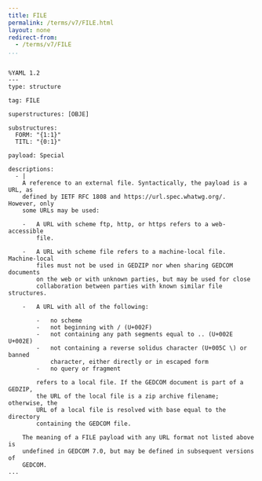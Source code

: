 ```yaml
---
title: FILE
permalink: /terms/v7/FILE.html
layout: none
redirect-from:
  - /terms/v7/FILE
...
```


```

%YAML 1.2
---
type: structure

tag: FILE

superstructures: [OBJE]

substructures:
  FORM: "{1:1}"
  TITL: "{0:1}"

payload: Special

descriptions:
  - |
    A reference to an external file. Syntactically, the payload is a URL, as
    defined by IETF RFC 1808 and https://url.spec.whatwg.org/. However, only
    some URLs may be used:
    
    -   A URL with scheme ftp, http, or https refers to a web-accessible
        file.
    
    -   A URL with scheme file refers to a machine-local file. Machine-local
        files must not be used in GEDZIP nor when sharing GEDCOM documents
        on the web or with unknown parties, but may be used for close
        collaboration between parties with known similar file structures.
    
    -   A URL with all of the following:
    
        -   no scheme
        -   not beginning with / (U+002F)
        -   not containing any path segments equal to .. (U+002E U+002E)
        -   not containing a reverse solidus character (U+005C \) or banned
            character, either directly or in escaped form
        -   no query or fragment
    
        refers to a local file. If the GEDCOM document is part of a GEDZIP,
        the URL of the local file is a zip archive filename; otherwise, the
        URL of a local file is resolved with base equal to the directory
        containing the GEDCOM file.
    
    The meaning of a FILE payload with any URL format not listed above is
    undefined in GEDCOM 7.0, but may be defined in subsequent versions of
    GEDCOM.
...

```